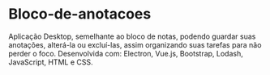 # Bloco-de-anotacoes
 Aplicação Desktop, semelhante ao bloco de notas, podendo guardar suas anotações, alterá-la ou excluí-las, assim organizando suas tarefas para não perder o foco. Desenvolvida com:  Electron, Vue.js, Bootstrap, Lodash, JavaScript, HTML e CSS.
